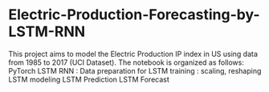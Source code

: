 # Electric-Production-Forecasting-by-LSTM-RNN
This project aims to model the Electric Production IP index in US using data from 1985 to 2017 (UCI Dataset). 
The notebook is organized as follows: 
PyTorch LSTM RNN :
  Data preparation for LSTM training : scaling, reshaping 
  LSTM modeling 
  LSTM Prediction 
  LSTM Forecast
